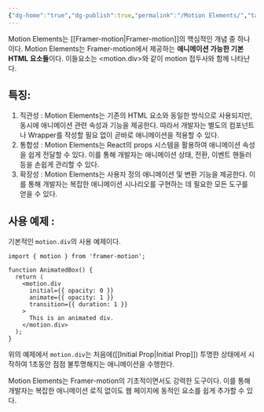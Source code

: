 ```yaml
---
{"dg-home":"true","dg-publish":true,"permalink":"/Motion Elements/","tags":["gardenEntry"],"dgPassFrontmatter":true}
---
```



Motion Elements는 [[Framer-motion\|Framer-motion]]의 핵심적인 개념 중 하나이다.
Motion Elements는 Framer-motion에서 제공하는 **애니메이션 가능한 기본 HTML 요소들**이다. 이들요소는 <motion.div>와 같이 motion 접두사와 함께 나타난다.

## 특징:
1. 직관성 : Motion Elements는 기존의 HTML 요소와 동일한 방식으로 사용되지만, 동시에 애니메이션 관련 속성과 기능을 제공한다. 따라서 개발자는 별도의 컴포넌트나 Wrapper를 작성할 필요 없이 곧바로 애니메이션을 적용할 수 있다.
2. 통합성 : Motion Elements는 React의 props 시스템을 활용하여 애니메이션 속성을 쉽게 전달할 수 있다. 이를 통해 개발자는 애니메이션 상태, 전환, 이벤트 핸들러 등을 손쉽게 관리할 수 있다.
3. 확장성 : Motion Elements는 사용자 정의 애니메이션 및 변환 기능을 제공한다. 이를 통해 개발자는 복잡한 애니메이션 시나리오를 구현하는 데 필요한 모든 도구를 얻을 수 있다.

## 사용 예제 :
기본적인 `motion.div`의 사용 예제이다.
```
import { motion } from 'framer-motion';

function AnimatedBox() {
  return (
    <motion.div 
      initial={{ opacity: 0 }}
      animate={{ opacity: 1 }}
      transition={{ duration: 1 }}
    >
      This is an animated div.
    </motion.div>
  );
}

```
위의 예제에서 `motion.div`는 처음에([[Initial Prop\|Initial Prop]]) 투명한 상태에서 시작하여 1초동안 점점 불투명해지는 애니메이션을 수행한다.

Motion Elements는 Framer-motion의 기초적이면서도 강력한 도구이다. 이를 통해 개발자는 복잡한 애니메이션 로직 없이도 웹 페이지에 동적인 요소를 쉽게 추가할 수 있다.
